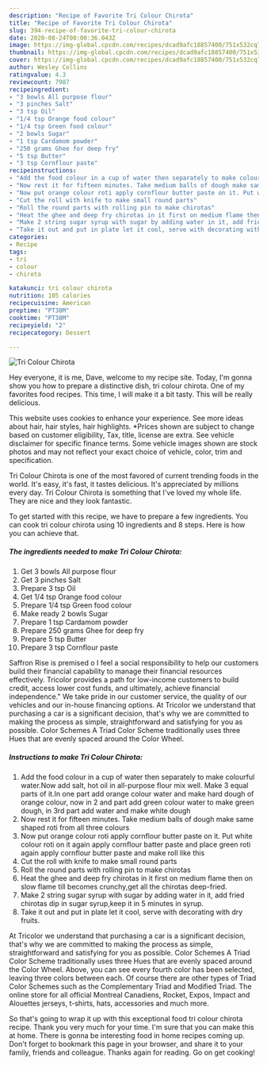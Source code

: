 ```yaml
---
description: "Recipe of Favorite Tri Colour Chirota"
title: "Recipe of Favorite Tri Colour Chirota"
slug: 394-recipe-of-favorite-tri-colour-chirota
date: 2020-08-24T00:00:36.043Z
image: https://img-global.cpcdn.com/recipes/dcad9afc18857400/751x532cq70/tri-colour-chirota-recipe-main-photo.jpg
thumbnail: https://img-global.cpcdn.com/recipes/dcad9afc18857400/751x532cq70/tri-colour-chirota-recipe-main-photo.jpg
cover: https://img-global.cpcdn.com/recipes/dcad9afc18857400/751x532cq70/tri-colour-chirota-recipe-main-photo.jpg
author: Wesley Collins
ratingvalue: 4.3
reviewcount: 7987
recipeingredient:
- "3 bowls All purpose flour"
- "3 pinches Salt"
- "3 tsp Oil"
- "1/4 tsp Orange food colour"
- "1/4 tsp Green food colour"
- "2 bowls Sugar"
- "1 tsp Cardamom powder"
- "250 grams Ghee for deep fry"
- "5 tsp Butter"
- "3 tsp Cornflour paste"
recipeinstructions:
- "Add the food colour in a cup of water then separately to make colourful water.Now add salt, hot oil in all-purpose flour mix well. Make 3 equal parts of it.In one part add orange colour water and make hard dough of orange colour, now in 2 and part add green colour water to make green dough, in 3rd part add water and make white dough"
- "Now rest it for fifteen minutes. Take medium balls of dough make same shaped roti from all three colours"
- "Now put orange colour roti apply cornflour butter paste on it. Put white colour roti on it again apply cornflour batter paste and place green roti again apply cornflour butter paste and make roll like this"
- "Cut the roll with knife to make small round parts"
- "Roll the round parts with rolling pin to make chirotas"
- "Heat the ghee and deep fry chirotas in it first on medium flame then on slow flame till becomes crunchy,get all the chirotas deep-fried."
- "Make 2 string sugar syrup with sugar by adding water in it, add fried chirotas dip in sugar syrup,keep it in 5 minutes in syrup."
- "Take it out and put in plate let it cool, serve with decorating with dry fruits."
categories:
- Recipe
tags:
- tri
- colour
- chirota

katakunci: tri colour chirota 
nutrition: 105 calories
recipecuisine: American
preptime: "PT38M"
cooktime: "PT38M"
recipeyield: "2"
recipecategory: Dessert

---
```



![Tri Colour Chirota](https://img-global.cpcdn.com/recipes/dcad9afc18857400/751x532cq70/tri-colour-chirota-recipe-main-photo.jpg)

Hey everyone, it is me, Dave, welcome to my recipe site. Today, I'm gonna show you how to prepare a distinctive dish, tri colour chirota. One of my favorites food recipes. This time, I will make it a bit tasty. This will be really delicious.

This website uses cookies to enhance your experience. See more ideas about hair, hair styles, hair highlights. *Prices shown are subject to change based on customer eligibility, Tax, title, license are extra. See vehicle disclaimer for specific finance terms. Some vehicle images shown are stock photos and may not reflect your exact choice of vehicle, color, trim and specification.

Tri Colour Chirota is one of the most favored of current trending foods in the world. It's easy, it's fast, it tastes delicious. It's appreciated by millions every day. Tri Colour Chirota is something that I've loved my whole life. They are nice and they look fantastic.


To get started with this recipe, we have to prepare a few ingredients. You can cook tri colour chirota using 10 ingredients and 8 steps. Here is how you can achieve that.

<!--inarticleads1-->

##### The ingredients needed to make Tri Colour Chirota:

1. Get 3 bowls All purpose flour
1. Get 3 pinches Salt
1. Prepare 3 tsp Oil
1. Get 1/4 tsp Orange food colour
1. Prepare 1/4 tsp Green food colour
1. Make ready 2 bowls Sugar
1. Prepare 1 tsp Cardamom powder
1. Prepare 250 grams Ghee for deep fry
1. Prepare 5 tsp Butter
1. Prepare 3 tsp Cornflour paste


Saffron Rise is premised o I feel a social responsibility to help our customers build their financial capability to manage their financial resources effectively. Tricolor provides a path for low-income customers to build credit, access lower cost funds, and ultimately, achieve financial independence.&#34; We take pride in our customer service, the quality of our vehicles and our in-house financing options. At Tricolor we understand that purchasing a car is a significant decision, that&#39;s why we are committed to making the process as simple, straightforward and satisfying for you as possible. Color Schemes A Triad Color Scheme traditionally uses three Hues that are evenly spaced around the Color Wheel. 

<!--inarticleads2-->

##### Instructions to make Tri Colour Chirota:

1. Add the food colour in a cup of water then separately to make colourful water.Now add salt, hot oil in all-purpose flour mix well. Make 3 equal parts of it.In one part add orange colour water and make hard dough of orange colour, now in 2 and part add green colour water to make green dough, in 3rd part add water and make white dough
1. Now rest it for fifteen minutes. Take medium balls of dough make same shaped roti from all three colours
1. Now put orange colour roti apply cornflour butter paste on it. Put white colour roti on it again apply cornflour batter paste and place green roti again apply cornflour butter paste and make roll like this
1. Cut the roll with knife to make small round parts
1. Roll the round parts with rolling pin to make chirotas
1. Heat the ghee and deep fry chirotas in it first on medium flame then on slow flame till becomes crunchy,get all the chirotas deep-fried.
1. Make 2 string sugar syrup with sugar by adding water in it, add fried chirotas dip in sugar syrup,keep it in 5 minutes in syrup.
1. Take it out and put in plate let it cool, serve with decorating with dry fruits.


At Tricolor we understand that purchasing a car is a significant decision, that&#39;s why we are committed to making the process as simple, straightforward and satisfying for you as possible. Color Schemes A Triad Color Scheme traditionally uses three Hues that are evenly spaced around the Color Wheel. Above, you can see every fourth color has been selected, leaving three colors between each. Of course there are other types of Triad Color Schemes such as the Complementary Triad and Modified Triad. The online store for all official Montreal Canadiens, Rocket, Expos, Impact and Alouettes jerseys, t-shirts, hats, accessories and much more. 

So that's going to wrap it up with this exceptional food tri colour chirota recipe. Thank you very much for your time. I'm sure that you can make this at home. There is gonna be interesting food in home recipes coming up. Don't forget to bookmark this page in your browser, and share it to your family, friends and colleague. Thanks again for reading. Go on get cooking!
